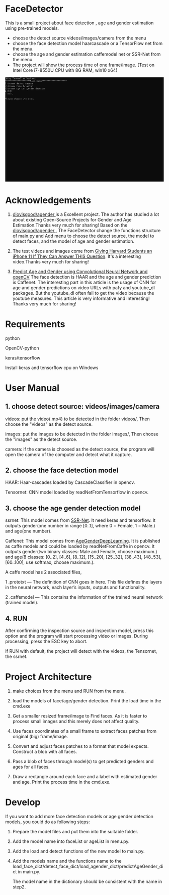 # FaceDetector

This is a small project about face detection , age and gender estimation using pre-trained models.

- choose the detect source videos/images/camera from the menu
- choose the face detection model haarcascade or a TensorFlow net from the menu.
- choose the age and gender estimation caffemodel net or SSR-Net from the menu.
- The project will show the process time of one frame/image. (Test on Intel Core i7-8550U CPU with 8G RAM, win10 x64)

![image](https://github.com/livezingy/FaceDetector/blob/master/face1.gif)

# Acknowledgements

1. [ diovisgood/agender ](https://github.com/diovisgood/agender) is a Excellent project. The author has studied a lot about existing Open-Source Projects for Gender and Age Estimation.Thanks very much for sharing!
Based on the [ diovisgood/agender ](https://github.com/diovisgood/agender), The FaceDetector change the functions structure of main.py and Add menu to choose the detect source, the  model to detect faces, and the model of age and gender estimation.

2. The test videos and images come from [Giving Harvard Students an iPhone 11 If They Can Answer THIS Question](https://www.youtube.com/watch?v=cSSFRim8OK8). It's a interesting video.Thanks very much for sharing!

3. [Predict Age and Gender using Convolutional Neural Network and openCV](https://towardsdatascience.com/predict-age-and-gender-using-convolutional-neural-network-and-opencv-fd90390e3ce6) 
The face detection is HAAR and the age and gender prediction is Caffenet. The interesting part in this article is the usage of CNN for age and gender predictions on video URLs with pafy and youtube_dl packages. But the youtube_dl often fail to get the video because the youtube measures. This article is very informative and interesting! Thanks very much for sharing!


# Requirements

python

OpenCV-python

keras/tensorflow

Install keras and tensorflow cpu on Windows

# User Manual

## 1. choose detect source: videos/images/camera

videos: put the video(.mp4) to be detected in the folder videos/, Then choose the "videos" as the detect source.

images: put the images to be detected in the folder images/, Then choose the "images" as the detect source.

camera: if the camera is choosed as the detect source, the program will open the camera of the computer and detect what it capture.

## 2. choose the face detection model

HAAR: Haar-cascades loaded by CascadeClassifier in opencv.

Tensornet: CNN model loaded by readNetFromTensorflow in opencv.

## 3. choose the age gender detection model

ssrnet: This model comes from [SSR-Net](https://github.com/shamangary/SSR-Net). It need keras and tensorflow.
It outputs gender(one number in range [0..1], where 0 = Female, 1 = Male.) and age(one number).

Caffenet: This model comes from [AgeGenderDeepLearning](https://github.com/GilLevi/AgeGenderDeepLearning). It is published as caffe models and could be loaded  by readNetFromCaffe in opencv.
It outputs gender(two binary classes: Male and Female, choose maximum.) and age(8 classes: [0..2], [4..6], [8..12], [15..20], [25..32], [38..43], [48..53], [60..100], use softmax, choose maximum.).

A caffe model has 2 associated files,

1 .prototxt — The definition of CNN goes in here. This file defines the layers in the neural network, each layer’s inputs, outputs and functionality.

2 .caffemodel — This contains the information of the trained neural network (trained model).

## 4. RUN
After confirming the inspection source and inspection model, press this option and the program will start processing video or images. During processing, press the ESC key to abort.

If RUN with default, the project will detect with the videos, the Tensornet, the ssrnet. 

# Project Architecture

1. make choices from the menu and RUN from the menu.

2. load the models of face/age/gender detection. Print the load time in the cmd.exe

2. Get a smaller resized frame/image to Find faces. As it is faster to process small images and this merely does not affect quality.

3. Use faces coordinates of a small frame to extract faces patches from original (big) frame/image.

4. Convert and adjust faces patches to a format that model expects. Construct a blob with all faces.

5. Pass a blob of faces through model(s) to get predicted genders and ages for all faces.

6. Draw a rectangle around each face and a label with estimated gender and age. Print the process time in the cmd.exe.

# Develop

If you want to add more face detection models or age gender detection models, you could do as following steps:

1. Prepare the model files and put them into the suitable folder.

2. Add the model name into faceList or ageList in menu.py.

3. Add the load and detect functions of the new model to main.py.

4. Add the models name and the functions name to the load_face_dict/detect_face_dict/load_agender_dict/predictAgeGender_dict in main.py.

   The model name in the dictionary should be consistent with the name in step2.






